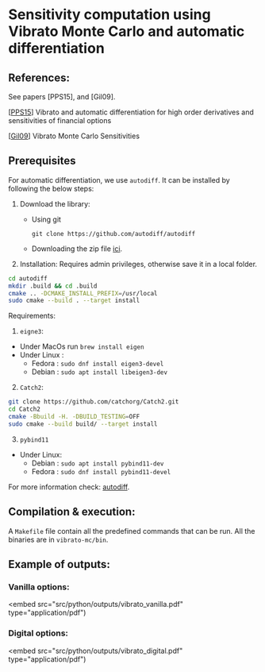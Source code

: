 # Sensitivity computation using Vibrato Monte Carlo and automatic differentiation

## References: 

See papers [PPS15], and [Gil09].

[[PPS15](https://arxiv.org/abs/1606.06143)] Vibrato and automatic differentiation for high order derivatives and
sensitivities of financial options

[[Gil09](https://link.springer.com/chapter/10.1007/978-3-642-04107-5_23)] Vibrato Monte Carlo Sensitivities

## Prerequisites

For automatic differentiation, we use `autodiff`. It can be installed by following the below steps:

1. Download the library:

    - Using git
      ```
      git clone https://github.com/autodiff/autodiff
      ```
    - Downloading the zip file [ici](https://github.com/autodiff/autodiff/archive/master.zip).

2. Installation:
   Requires admin privileges, otherwise save it in a local folder.

```bash
cd autodiff
mkdir .build && cd .build
cmake .. -DCMAKE_INSTALL_PREFIX=/usr/local
sudo cmake --build . --target install
```

Requirements:

1. `eigne3`:

- Under MacOs run `brew install eigen`
- Under Linux :
    - Fedora : `sudo dnf install eigen3-devel`
    - Debian : `sudo apt install libeigen3-dev`

2. `Catch2`:

```bash
git clone https://github.com/catchorg/Catch2.git
cd Catch2
cmake -Bbuild -H. -DBUILD_TESTING=OFF
sudo cmake --build build/ --target install 
```

3. `pybind11`

- Under Linux:
    - Debian : `sudo apt install pybind11-dev`
    - Fedora : `sudo dnf install pybind11-devel`

For more information check: [autodiff](https://autodiff.github.io/).

## Compilation & execution:

A `Makefile` file contain all the predefined commands that can be run. All the binaries are in `vibrato-mc/bin`.


## Example of outputs:

### Vanilla options:

<embed src="src/python/outputs/vibrato_vanilla.pdf" type="application/pdf")


### Digital options:

<embed src="src/python/outputs/vibrato_digital.pdf" type="application/pdf")